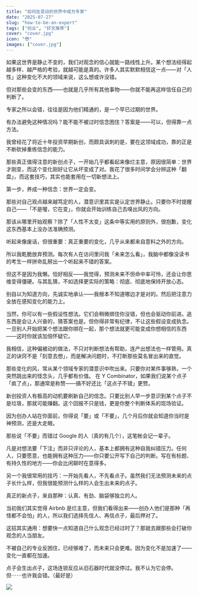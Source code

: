```yaml
---
title: "如何在变动的世界中成为专家"
date: "2025-07-27"
slug: "how-to-be-an-expert"
tags: ["创业", "好文推荐"]
cover: "cover.jpg"
icon: "😎"
images: ["cover.jpg"]
---
```

如果这世界是静止不变的，我们对观念的信心就能一路线性上升。某个想法经得起越多样、越严格的考验，就越可能是真的。许多人其实默默相信这一点——对「人性」这种变化不大的领域来说，这么想或许没错。



但对那些会变的东西——也就是几乎所有其他事物——你就不能再这样信任自己的判断了。



专家之所以会错，往往是因为他们精通的，是一个早已过期的世界。



有办法避免这种情况吗？能不能不被过时信念困住？答案是——可以，但得靠一点方法。



我曾经花了将近十年投资早期新创，而颇具讽刺的是，要在这领域成功，靠的正是不断砍掉重练信念的能力。



那些真正值得注意的新创点子，一开始几乎都看起来像烂主意，原因很简单：世界才刚变，而这个变化刚好让它从坏变成了对。我花了很多时间学会分辨这种「翻盘」，而这套技巧，其实也能套用在一切新想法上。



第一步，养成一种信念：世界一定会变。



那些对自己观点越来越笃定的人，潜意识里其实是认定世界静止。只要你不时提醒自己——「不是喔，它在变」，你就会开始训练自己去嗅出风的方向。



那该从哪里开始观察？除了「人性不太变」这条中等实用的原则外，很抱歉，变化这东西基本上没办法准确预测。



听起来像废话，但很重要：真正重要的变化，几乎从来都来自意料之外的方向。



所以我乾脆放弃预测。每次有人在访问里问我「未来怎么看」，我脑中都像没读书的考生一样拼命乱掰出一个听起来不错的答案。



但这不是因为我懒。恰好相反——我觉得，预测未来不但命中率可怜，还会让你思维变得僵硬。与其乱猜，不如选择更实际的策略：彻底、彻底地保持开放心态。



别自以为知道方向，先诚实地承认——我根本不知道哪边才是对的。然后把注意力全放在感知变化的能力上。



当然，你可以有一些假设性想法。它们会稍微绑住你没错，但也会驱动你前进。追东西是会让人兴奋的，猜答案也是。但你得非常有纪律，不让这些假设变成执念。
一旦别人开始把某个想法跟你绑在一起，那个想法就更可能变成你想相信的东西——这时你就该加倍怀疑它。



我相信，这种偏被动的做法，不只对判断想法有帮助，连产出想法也一样管用。真正的诀窍不是「刻意去想」，而是解决问题时，不打断那些莫名冒出来的直觉。



那些变化的风，常从某个领域专家的潜意识中吹出来。只要你对某件事够熟，一个突然跳出来的怪念头，几乎都有价值。
在 Y Combinator，如果我们说某个点子「疯了点」，那通常是称赞——搞不好还比「这点子不错」更赞。



新创投资人有极高的动机要刷新自己的信念。只要比别人早一步意识到某个点子不是垃圾，那就可能赚翻。这个回报不只是钱，更是你整个判断体系的现场验证。



因为创办人站在你面前，你得说「要」或「不要」，几个月后你就会知道你当时是神预测，还是大走眼。



那些说「不要」而错过 Google 的人（真的有几个），这笔帐会记一辈子。



凡是对想法要「下注」而非只评论的人，基本上都拥有这种自我纠错压力。任何人，只要愿意，也能拥有这种压力——你只要公开写下自己的判断。写在有标题、有持久性的地方——你会比闲聊时在意得多。



另一个我很常用的技巧：一开始先看人，不先看点子。虽然我们无法预测未来的点子长什么样，但我很能预测什么样的人会生出未来的点子。



真正的新点子，来自那种：认真、有劲、脑袋够独立的人。



当初我们其实觉得 Airbnb 是烂主意，但我们看得出来——创办人他们是那种「再怪都不会怕」的人，所以我们选择先信人、再信点子，最后押对了。



这招其实通用：想要快一点知道自己什么观念已经过时了？那就去跟那些会打破你观念的人当朋友。



不被自己的专业反困住，已经够难了，而未来只会更难。因为变化不是加速了——变化一直都在加速。



点子会生出点子，这场连锁反应从旧石器时代就没停过。我不认为它会停。
但⋯⋯也许我会错。（最好是）




![](https://prod-files-secure.s3.us-west-2.amazonaws.com/112d0858-5090-4d34-a606-b75eb8d65fd2/46476355-9cf3-4e99-9b7a-3531bc426380/1000202064.png?X-Amz-Algorithm=AWS4-HMAC-SHA256&X-Amz-Content-Sha256=UNSIGNED-PAYLOAD&X-Amz-Credential=ASIAZI2LB466SNGIHKVU%2F20250825%2Fus-west-2%2Fs3%2Faws4_request&X-Amz-Date=20250825T111147Z&X-Amz-Expires=3600&X-Amz-Security-Token=IQoJb3JpZ2luX2VjEAEaCXVzLXdlc3QtMiJHMEUCIDrd8RPX4a6MA8tFKe7qncnTGGiMfKGEfQzPjxzjyawXAiEA80eLBZrPkcUk3K1hLlnsm8X0U1y1D6h4U3%2F26y%2FUb4Yq%2FwMIWhAAGgw2Mzc0MjMxODM4MDUiDLIZ42GU7L5rsQw%2F%2FCrcA7AHweMKrmYhQZhwKBeF4X7%2FoBIyrl6Ee1QTDDCb9wgr%2FF6b%2F4%2BrJNrL6qOP0neWtXAiqQ%2Ft3oZ2slOeIq9gSWV9k6ONbfRpExHuTAle%2BiUVpIxIUCf0n4uDuSj57oZXLF2Y4TOWwLBXmwJkFWsaN25ziuMsSwj0wayMebUBccikdhLYG5XcSTHIYyKXfT6i7wouT9UAhfud2chH8XQzfdPDjfWqobVJwuXSIbfCrb%2FBThGfwv6ewduUkfkiVjXiPUd7zLtTpIZ3aPpgtofcaO6TlWyQMqEqat9fDsbBXEwZnpM8gHNLsK%2FCplE68NjAzCZfhPFdVrtVBriQsS23s8mx5aCfCAq60OxrsxRLUHwvoqTx24frLt56VC%2BIkW6LOkoqbIcN4g%2FQkPoYtpZCqX3%2FRUzZVKWsaweP%2BLk92AqtJb1g8LjK%2BGbJwsjt%2FaRZNnM9URPn5s%2BsINC3H1JgQyolU%2Fr6n%2Fv3XNky6WjKTS9tud5%2F5NP6YemlqKDKH1J%2FRpF9Jib5Q%2FzCdkAcsma4HHkm8wzTUGW9PISWNk05Ppl9mQfKAKpCJJdhW3T3Usk%2ByDGWxuBvWhFdt%2BFmZESk962C141V8ZMRv8HvOxagVALMZB3e%2BS3XWTxBYR75MNi%2FsMUGOqUBSpuZmJu26kR%2BDsadORITJ4FF3H44i%2FEC2ldBScsrvfdf8gt76whF%2FgelotxPcBFX5UUF6g9JA1%2Bx%2B2veBdU65mbXvJZ%2F3aXImNwUyDMcicUJUf62satPC3z7uYznjXvkL6cOgIjdYgvdmXASb9TXv8%2BuKAz5DfBqa3luaZXn4zTUNsMmuGnI7ZCCz%2F7CZqzVexvOiiCvf4h3PmrscXBe19k27Laj&X-Amz-Signature=c6feb3429ed4a652adc6ab88c2b46b9683fff2cb135c405ecb9cf0ee6d804765&X-Amz-SignedHeaders=host&x-amz-checksum-mode=ENABLED&x-id=GetObject)

